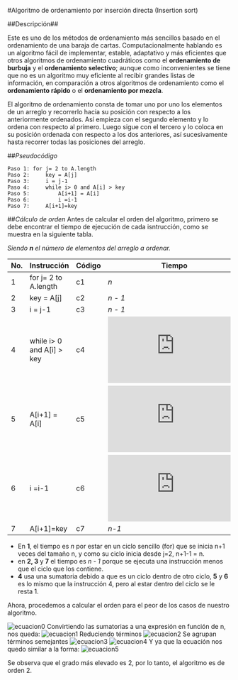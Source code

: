 #Algoritmo de ordenamiento por inserción directa (Insertion sort)

##Descripción##

Este es uno de los métodos de ordenamiento más sencillos basado en el ordenamiento de una baraja de cartas. Computacionalmente hablando es un algoritmo fácil de implementar, estable, adaptativo y más eficientes que otros algoritmos de ordenamiento cuadráticos como el __ordenamiento de burbuja__ y el **ordenamiento selectivo**; aunque como inconvenientes se tiene que no es un algoritmo muy eficiente al recibir grandes listas de información, en comparación a otros algoritmos de ordenamiento como el __ordenamiento rápido__ o el **ordenamiento por mezcla**.

El algoritmo de ordenamiento consta de tomar uno por uno los elementos de un arreglo y recorrerlo hacia su posición con respecto a los anteriormente ordenados. Así empieza con el segundo elemento y lo ordena con respecto al primero. Luego sigue con el tercero y lo coloca en su posición ordenada con respecto a los dos anteriores, así sucesivamente hasta recorrer todas las posiciones del arreglo.

##*Pseudocódigo*

	Paso 1: for j= 2 to A.length
	Paso 2:		key = A[j]
	Paso 3:		i = j-1
	Paso 4:		while i> 0 and A[i] > key
	Paso 5:			A[i+1] = A[i]
	Paso 6:			i =i-1
	Paso 7: 	A[i+1]=key

##*Cálculo de orden* 
Antes de calcular el orden del algoritmo, primero se debe encontrar el tiempo de ejecución de cada isntrucción, como se muestra en la siguiente tabla.

*Siendo **n** el número de elementos del arreglo a ordenar.*

No. | Instrucción | Código | Tiempo
-----|----------------------------|---------------------------------|-------------------------------
1 | for j= 2 to A.length | c1|_n_
2 | key = A[j] | c2| _n - 1_
3 | i = j-1 | c3| _n - 1_
4 | while i> 0 and A[i] > key | c4|  ![Sumatoria1](http://www.sciweavers.org/tex2img.php?eq=%5Csum_%7Bj%3D2%20%7D%5E%7Bn%7D%20t_%7Bj%7D&bc=White&fc=Black&im=jpg&fs=12&ff=arev&edit=0)
5 | A[i+1] = A[i] | c5| ![Sumatoria2](http://www.sciweavers.org/tex2img.php?eq=%5Csum_%7Bj%3D2%20%7D%5E%7Bn%7D%20%28t_%7Bj%7D%20-1%29&bc=White&fc=Black&im=jpg&fs=12&ff=arev&edit=0)
6 | i =i-1 | c6| ![Sumatoria2](http://www.sciweavers.org/tex2img.php?eq=%5Csum_%7Bj%3D2%20%7D%5E%7Bn%7D%20%28t_%7Bj%7D%20-1%29&bc=White&fc=Black&im=jpg&fs=12&ff=arev&edit=0)
7 | A[i+1]=key | c7| _n-1_

* En __1__, el tiempo es _n_ por estar en un ciclo sencillo (for) que se inicia n+1 veces del tamaño n, y como su ciclo inicia desde j=2, n+1-1 = n.
* en __2, 3__ y __7__ el tiempo es _n - 1_ porque se ejecuta una instrucción menos que el ciclo que los contiene.
* __4__ usa una sumatoria debido a que es un ciclo dentro de otro ciclo, __5__ y __6__ es lo mismo que la instrucción 4, pero al estar dentro del ciclo se le resta 1.

Ahora, procedemos a calcular el orden para el peor de los casos de nuestro algoritmo.

![ecuacion0](http://i.imgur.com/jMyzMTP.png) 
Convirtiendo las sumatorias a una expresión en función de n, nos queda:
![ecuacion1](http://i.imgur.com/LyPlnrn.png)
Reduciendo términos
![ecuacion2](http://i.imgur.com/zVEjsAX.png) 
Se agrupan términos semejantes
![ecuacion3](http://i.imgur.com/U3q8VLN.png) 
![ecuacion4](http://i.imgur.com/vAmgdkw.png)
Y ya que la ecuación nos quedo similar a la forma: 
![ecuacion5](http://i.imgur.com/ofyphEY.png) 

Se observa que el grado más elevado es 2, por lo tanto, el algoritmo es de orden 2.
